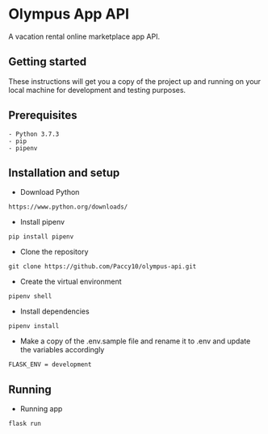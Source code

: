 # Olympus App API

A vacation rental online marketplace app API.

## Getting started

These instructions will get you a copy of the project up and running on your local machine for development and testing purposes.

## Prerequisites

```
- Python 3.7.3
- pip
- pipenv
```

## Installation and setup

- Download Python

```
https://www.python.org/downloads/
```

- Install pipenv

```
pip install pipenv
```

- Clone the repository

```
git clone https://github.com/Paccy10/olympus-api.git
```

- Create the virtual environment

```
pipenv shell
```

- Install dependencies

```
pipenv install
```

- Make a copy of the .env.sample file and rename it to .env and update the variables accordingly

```
FLASK_ENV = development
```

## Running

- Running app

```
flask run
```
